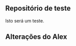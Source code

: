 Repositório de teste
-------------

Isto será um teste.

Alterações do **Alex**
---------------------